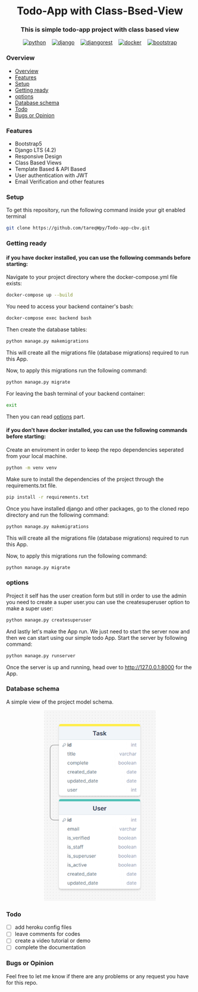 <link rel="stylesheet" href="https://cdn.jsdelivr.net/gh/devicons/devicon@latest/devicon.min.css">
<h1 align="center">Todo-App with Class-Bsed-View</h1>
<h3 align="center">This is simple todo-app project with class based view</h3>

<p align="center" style="display:flex; gap:16px; justify-content:center; align-items:center">
<a href="https://www.python.org/" target="_blank"> <img src="https://cdn.jsdelivr.net/gh/devicons/devicon@latest/icons/python/python-original.svg" alt="python" width="80px" height="80px"/> </a>
<a href="https://www.djangoproject.com/" target="_blank"> <img src="https://cdn.jsdelivr.net/gh/devicons/devicon@latest/icons/django/django-plain-wordmark.svg" alt="django" width="80px" height="80px"/> </a>
<a href="https://www.django-rest-framework.org/" target="_blank"> <img src="https://cdn.jsdelivr.net/gh/devicons/devicon@latest/icons/djangorest/djangorest-original-wordmark.svg" alt="djangorest" width="100px" height="100px"/> </a>
<a href="https://www.docker.com/" target="_blank"> <img src="https://cdn.jsdelivr.net/gh/devicons/devicon@latest/icons/docker/docker-original-wordmark.svg" alt="docker" width="100px" height="100px"/> </a>
<a href="https://getbootstrap.com/" target="_blank"> <img src="https://cdn.jsdelivr.net/gh/devicons/devicon@latest/icons/bootstrap/bootstrap-original.svg" alt="bootstrap" width="100px" height="100px"/> </a>
</p>

### Overview

-   [Overview](#overview)
-   [Features](#features)
-   [Setup](#setup)
-   [Getting ready](#getting-ready)
-   [options](#options)
-   [Database schema](#database-schema)
-   [Todo](#todo)
-   [Bugs or Opinion](#bugs-or-opinion)

### Features

-   Bootstrap5
-   Django LTS (4.2)
-   Responsive Design
-   Class Based Views
-   Template Based & API Based
-   User authentication with JWT
-   Email Verification and other features

### Setup

To get this repository, run the following command inside your git enabled terminal

```bash
git clone https://github.com/tareqWpy/Todo-app-cbv.git
```

### Getting ready

#### if you have docker installed, you can use the following commands before starting:

Navigate to your project directory where the docker-compose.yml file exists:

```bash
docker-compose up --build
```

You need to access your backend container's bash:

```bash
docker-compose exec backend bash
```

Then create the database tables:

```bash
python manage.py makemigrations
```

This will create all the migrations file (database migrations) required to run this App.

Now, to apply this migrations run the following command:

```bash
python manage.py migrate
```

For leaving the bash terminal of your backend container:

```bash
exit
```

Then you can read [options](#options) part.

#### if you don't have docker installed, you can use the following commands before starting:

Create an enviroment in order to keep the repo dependencies seperated from your local machine.

```bash
python -m venv venv
```

Make sure to install the dependencies of the project through the requirements.txt file.

```bash
pip install -r requirements.txt
```

Once you have installed django and other packages, go to the cloned repo directory and run the following command:

```bash
python manage.py makemigrations
```

This will create all the migrations file (database migrations) required to run this App.

Now, to apply this migrations run the following command:

```bash
python manage.py migrate
```

### options

Project it self has the user creation form but still in order to use the admin you need to create a super user.you can use the createsuperuser option to make a super user:

```bash
python manage.py createsuperuser
```

And lastly let's make the App run. We just need to start the server now and then we can start using our simple todo App. Start the server by following command:

```bash
python manage.py runserver
```

Once the server is up and running, head over to http://127.0.0.1:8000 for the App.

### Database schema

A simple view of the project model schema.

<p align="center">
<img src="./preview/models-schema.png" alt="database schema" width="300"/>
</p>

### Todo

-   [ ] add heroku config files
-   [ ] leave comments for codes
-   [ ] create a video tutorial or demo
-   [ ] complete the documentation

### Bugs or Opinion

Feel free to let me know if there are any problems or any request you have for this repo.
